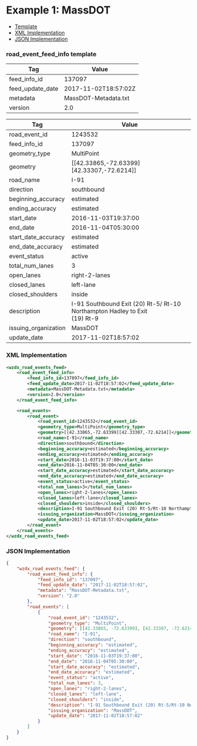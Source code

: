 # Example 1: MassDOT 

- [Template](#road_event_feed_info-template)
- [XML Implementation](#xml-implementation)
- [JSON Implementation](#json-implementation)

### road_event_feed_info template
Tag | Value
--- | -----
feed_info_id | 137097
feed_update_date | 2017-11-02T18:57:02Z
metadata | MassDOT-Metadata.txt
version | 2.0

Tag | Value
--- | -----
road_event_id | 1243532
feed_info_id | 137097
geometry_type | MultiPoint
geometry | [[42.33865,-72.63399][42.33307,-72.6214]]
road_name | I-91
direction | southbound
beginning_accuracy | estimated
ending_accuracy | estimated
start_date | 2016-11-03T19:37:00
end_date | 2016-11-04T05:30:00
start_date_accuracy | estimated
end_date_accuracy | estimated
event_status | active
total_num_lanes | 3
open_lanes | right-2-lanes
closed_lanes | left-lane
closed_shoulders | inside
description | I-91 Southbound   Exit (20) Rt-5/ Rt-10 Northampton Hadley to Exit<br>(19) Rt-9
issuing_organization | MassDOT
update_date | 2017-11-02T18:57:02

### XML Implementation
```xml
<wzdx_road_events_feed>
	<road_event_feed_info>
		<feed_info_id>137097</feed_info_id>
		<feed_update_date>2017-11-02T18:57:02</feed_update_date>
		<metadata>MassDOT-Metadata.txt</metadata>
		<version>2.0</version>
	</road_event_feed_info>

	<road_events>
		<road_event>
			<road_event_id>1243532</road_event_id>
			<geometry_type>MultiPoint</geometry_type>
			<geometry>[[42.33865,-72.63399][42.33307,-72.6214]]</geometry>
			<road_name>I-91</road_name>
			<direction>southbound</direction>
			<beginning_accuracy>estimated</beginning_accuracy>
			<ending_accuracy>estimated</ending_accuracy>
			<start_date>2016-11-03T19:37:00</start_date>
			<end_date>2016-11-04T05:30:00</end_date>
			<start_date_accuracy>estimated</start_date_accuracy>
			<end_date_accuracy>estimated</end_date_accuracy>
			<event_status>active</event_status>
			<total_num_lanes>3</total_num_lanes>
			<open_lanes>right-2-lanes</open_lanes>
			<closed_lanes>left-lane</closed_lanes>
			<closed_shoulders>inside</closed_shoulders>
			<description>I-91 Southbound Exit (20) Rt-5/Rt-10 Northampton Hadley to Exit (19) Rt-9</description>
			<issuing_organization>MassDOT</issuing_organization>
			<update_date>2017-11-02T18:57:02</update_date>
		</road_event>
	</road_events>
</wzdx_road_events_feed>
```

### JSON Implementation
```json
{
	"wzdx_road_events_feed": {
		"road_event_feed_info": {
			"feed_info_id": "137097",
			"feed_update_date": "2017-11-02T18:57:02",
			"metadata": "MassDOT-Metadata.txt",
			"version": "2.0"
		},
		"road_events": [	
			{
				"road_event_id": "1243532",
				"geometry_type": "MultiPoint",
				"geometry": [[42.33865, -72.63399], [42.33307, -72.6214]],
				"road_name": "I-91",
				"direction": "southbound",
				"beginning_accuracy": "estimated",
				"ending_accuracy": "estimated",
				"start_date": "2016-11-03T19:37:00",
				"end_date": "2016-11-04T05:30:00",
				"start_date_accuracy": "estimated",
				"end_date_accuracy": "estimated",
				"event_status": "active",
				"total_num_lanes": 3,
				"open_lanes": "right-2-lanes",
				"closed_lanes": "left-lane",
				"closed_shoulders": "inside",
				"description": "I-91 Southbound Exit (20) Rt-5/Rt-10 Northampton Hadley to Exit (19) Rt-9",
				"issuing_organization": "MassDOT",
				"update_date": "2017-11-02T18:57:02"
			}
		]
	}
}
```
